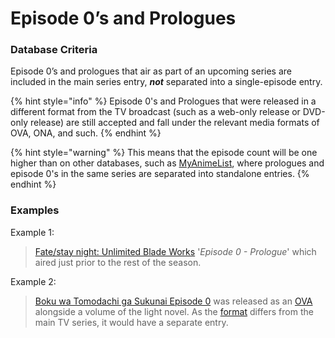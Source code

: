 # Episode 0’s and Prologues

### Database Criteria

Episode 0’s and prologues that air as part of an upcoming series are included in the main series entry, _**not**_ separated into a single-episode entry.

{% hint style="info" %}
Episode 0's and Prologues that were released in a different format from the TV broadcast \(such as a web-only release or DVD-only release\) are still accepted and fall under the relevant media formats of OVA, ONA, and such.
{% endhint %}

{% hint style="warning" %}
This means that the episode count will be one higher than on other databases, such as [MyAnimeList](http://myanimelist.net), where prologues and episode 0's in the same series are separated into standalone entries.
{% endhint %}

### Examples

Example 1:  

> [Fate/stay night: Unlimited Blade Works](https://anilist.co/anime/19603/Fatestay-night-Unlimited-Blade-Works/)  '_Episode 0 - Prologue_' which aired just prior to the rest of the season.

Example 2:

> [Boku wa Tomodachi ga Sukunai Episode 0](https://anilist.co/anime/10897/Boku-wa-Tomodachi-ga-Sukunai-Episode-0/) was released as an [OVA ](ovas-and-onas.md)alongside a volume of the light novel. As the [format](../../../submission-form/general/typings/untitled-6.md) differs from the main TV series, it would have a separate entry.

